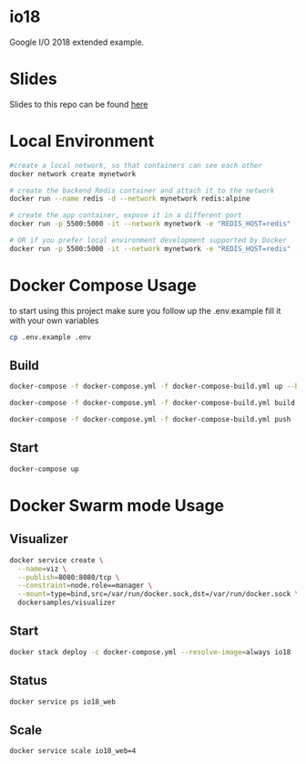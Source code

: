 # io18
Google I/O 2018 extended example.

# Slides
Slides to this repo can be found [here](http://google.com)


# Local Environment

```bash
#create a local network, so that containers can see each other
docker network create mynetwork

# create the backend Redis container and attach it to the network
docker run --name redis -d --network mynetwork redis:alpine

# create the app container, expose it in a different port
docker run -p 5500:5000 -it --network mynetwork -e "REDIS_HOST=redis"  mcano/io18

# OR if you prefer local environment development supported by Docker
docker run -p 5500:5000 -it --network mynetwork -e "REDIS_HOST=redis" -v $(pwd):/code mcano/io18 sh
```



# Docker Compose Usage
to start using this project make sure you follow up the .env.example fill it with your own variables

```bash
cp .env.example .env
```

## Build
```bash
docker-compose -f docker-compose.yml -f docker-compose-build.yml up --build

docker-compose -f docker-compose.yml -f docker-compose-build.yml build

docker-compose -f docker-compose.yml -f docker-compose-build.yml push

```

## Start
```bash
docker-compose up
```

# Docker Swarm mode Usage

## Visualizer
```bash
docker service create \
  --name=viz \
  --publish=8080:8080/tcp \
  --constraint=node.role==manager \
  --mount=type=bind,src=/var/run/docker.sock,dst=/var/run/docker.sock \
  dockersamples/visualizer
```

## Start
```bash
docker stack deploy -c docker-compose.yml --resolve-image=always io18
```

## Status
```bash
docker service ps io18_web
```

## Scale
```bash
docker service scale io18_web=4
```


